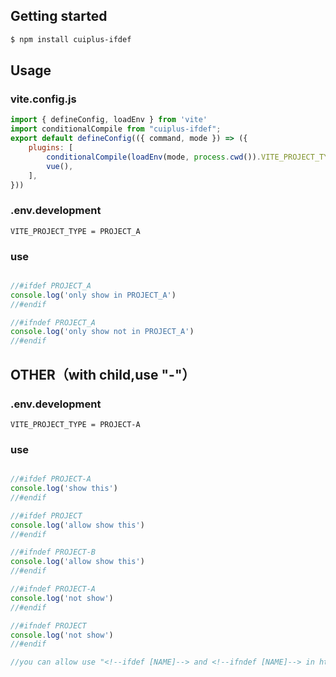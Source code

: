 ## Getting started

```sh
$ npm install cuiplus-ifdef
```

## Usage
### vite.config.js
```js 
import { defineConfig, loadEnv } from 'vite'
import conditionalCompile from "cuiplus-ifdef";
export default defineConfig(({ command, mode }) => ({
    plugins: [
        conditionalCompile(loadEnv(mode, process.cwd()).VITE_PROJECT_TYPE),
        vue(),
    ],
}))

```
### .env.development

```config
VITE_PROJECT_TYPE = PROJECT_A

```
### use
```js 

//#ifdef PROJECT_A
console.log('only show in PROJECT_A')
//#endif

//#ifndef PROJECT_A
console.log('only show not in PROJECT_A')
//#endif

```

## OTHER（with child,use "-"）
### .env.development

```config
VITE_PROJECT_TYPE = PROJECT-A

```
### use
```js 

//#ifdef PROJECT-A
console.log('show this')
//#endif

//#ifdef PROJECT
console.log('allow show this')
//#endif

//#ifndef PROJECT-B
console.log('allow show this')
//#endif

//#ifndef PROJECT-A
console.log('not show')
//#endif

//#ifndef PROJECT
console.log('not show')
//#endif

//you can allow use "<!--ifdef [NAME]--> and <!--ifndef [NAME]--> in html

```

